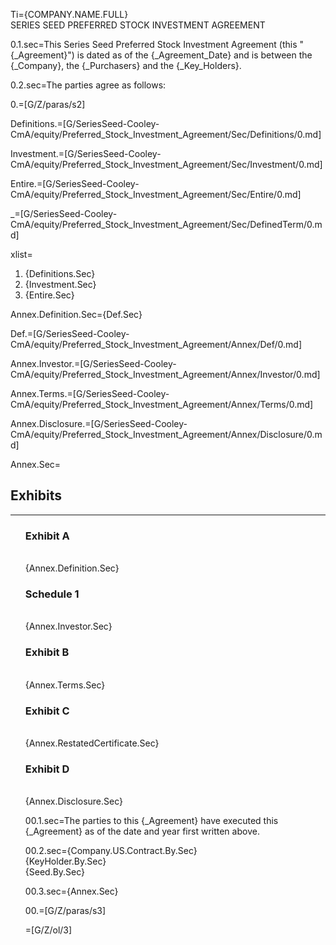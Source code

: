 Ti=<span style="text-transform: uppercase">{Company.Name.Full}<br>SERIES SEED PREFERRED STOCK INVESTMENT AGREEMENT</span>

0.1.sec=This Series Seed Preferred Stock Investment Agreement (this "{_Agreement}") is dated as of the {_Agreement_Date} and is between the {_Company}, the {_Purchasers} and the {_Key_Holders}.

0.2.sec=The parties agree as follows:

0.=[G/Z/paras/s2]

Definitions.=[G/SeriesSeed-Cooley-CmA/equity/Preferred_Stock_Investment_Agreement/Sec/Definitions/0.md]

Investment.=[G/SeriesSeed-Cooley-CmA/equity/Preferred_Stock_Investment_Agreement/Sec/Investment/0.md]

Entire.=[G/SeriesSeed-Cooley-CmA/equity/Preferred_Stock_Investment_Agreement/Sec/Entire/0.md]

_=[G/SeriesSeed-Cooley-CmA/equity/Preferred_Stock_Investment_Agreement/Sec/DefinedTerm/0.md]

xlist=<ol><li>{Definitions.Sec}<li>{Investment.Sec}<li>{Entire.Sec}</ol>

Annex.Definition.Sec={Def.Sec}

Def.=[G/SeriesSeed-Cooley-CmA/equity/Preferred_Stock_Investment_Agreement/Annex/Def/0.md]

Annex.Investor.=[G/SeriesSeed-Cooley-CmA/equity/Preferred_Stock_Investment_Agreement/Annex/Investor/0.md]

Annex.Terms.=[G/SeriesSeed-Cooley-CmA/equity/Preferred_Stock_Investment_Agreement/Annex/Terms/0.md]

Annex.Disclosure.=[G/SeriesSeed-Cooley-CmA/equity/Preferred_Stock_Investment_Agreement/Annex/Disclosure/0.md]  

Annex.Sec=<h2>Exhibits</h2><hr><ul type="none"><li><h3>Exhibit A</h3><br>{Annex.Definition.Sec}<li><h3>Schedule 1</h3><br>{Annex.Investor.Sec}<li><h3>Exhibit B</h3><br>{Annex.Terms.Sec}<li><h3>Exhibit C</h3><br>{Annex.RestatedCertificate.Sec}<li><h3>Exhibit D</h3><br>{Annex.Disclosure.Sec}<li>

00.1.sec=The parties to this {_Agreement} have executed this {_Agreement} as of the date and year first written above.

00.2.sec={Company.US.Contract.By.Sec}<br>{KeyHolder.By.Sec}<br>{Seed.By.Sec}

00.3.sec={Annex.Sec}

00.=[G/Z/paras/s3]

=[G/Z/ol/3]
